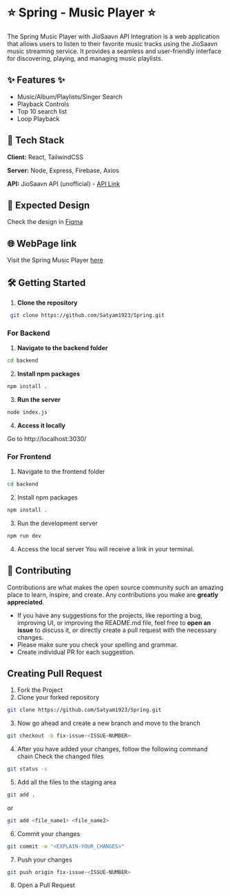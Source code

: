 # ⭐️ Spring - Music Player ⭐️
The Spring Music Player with JioSaavn API Integration is a web application that allows users to listen to their favorite music tracks using the JioSaavn music streaming service. It provides a seamless and user-friendly interface for discovering, playing, and managing music playlists.


##  ✨ Features  ✨
- Music/Album/Playlists/Singer Search
- Playback Controls
- Top 10 search list
- Loop Playback

## 🚀 Tech Stack

**Client:** React, TailwindCSS

**Server:** Node, Express, Firebase, Axios

**API:** JioSaavn API (unofficial) - [API Link](http://jiosaavn-olj6ym1v4-thesumitkolhe.vercel.app)

## 🎨 Expected Design
Check the design in [Figma](https://www.figma.com/file/mrTzLDEAtHPOsDl99R3kOY/Spring-Music-Player?type=design&node-id=0%3A1&mode=design&t=WCOysEPxmfpAsN12-1)


## 🌐 WebPage link

Visit the Spring Music Player [here](https://spring-music-player.vercel.app/)

## 🛠️ Getting Started
1. **Clone the repository**

```sh
 git clone https://github.com/Satyam1923/Spring.git
```

### For Backend
1. **Navigate to the backend folder**
```sh
cd backend
```
2. **Install npm packages**
```sh
npm install .
```
3. **Run the server**
```sh
node index.js
```
4. **Access it locally**
   
Go to http://localhost:3030/


### For Frontend 
1. Navigate to the frontend folder

```sh
cd backend
```
2. Install npm packages
```sh
npm install .
```
3. Run the development server
```sh
npm run dev
```
4. Access the local server
You will receive a link in your terminal.

## 🤝 Contributing

Contributions are what makes the open source community such an amazing place to learn, inspire, and create. Any contributions you make are **greatly appreciated**.

- If you have any suggestions for the projects, like reporting a bug, improving UI, or improving the README.md file, feel free to **open an issue** to discuss it, or directly create a pull request with the necessary changes.
- Please make sure you check your spelling and grammar.
- Create individual PR for each suggestion.


## Creating Pull Request
1. Fork the Project
2. Clone your forked repository

```sh
git clone https://github.com/Satyam1923/Spring.git
```
3. Now go ahead and create a new branch and move to the branch
```sh
git checkout -b fix-issue-<ISSUE-NUMBER>
```
4. After you have added your changes, follow the following command chain
   Check the changed files
```sh
git status -s
```

5. Add all the files to the staging area
```sh
git add .
```
 or
```sh
git add <file_name1> <file_name2>
```
6. Commit your changes
```sh
git commit -m "<EXPLAIN-YOUR_CHANGES>"
```
7. Push your changes
```sh
git push origin fix-issue-<ISSUE-NUMBER>
```
8. Open a Pull Request 


